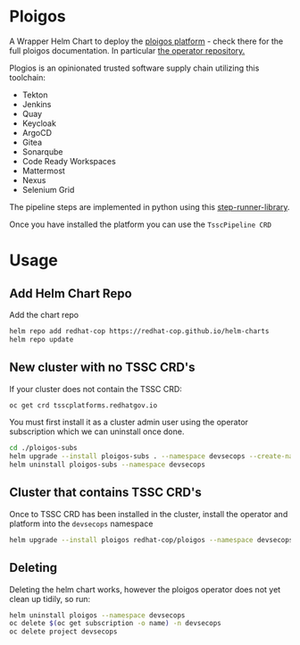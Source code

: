 # Ploigos

A Wrapper Helm Chart to deploy the [ploigos platform](https://github.com/ploigos) - check there for the full ploigos documentation. In particular [the operator repository.](https://github.com/ploigos/ploigos-software-factory-operator)

Plogios is an opinionated trusted software supply chain utilizing this toolchain:

- Tekton
- Jenkins
- Quay
- Keycloak
- ArgoCD
- Gitea
- Sonarqube
- Code Ready Workspaces
- Mattermost
- Nexus
- Selenium Grid

The pipeline steps are implemented in python using this [step-runner-library](https://github.com/ploigos/ploigos-step-runner).

Once you have installed the platform you can use the `TsscPipeline CRD`

# Usage

## Add Helm Chart Repo

Add the chart repo
```bash
helm repo add redhat-cop https://redhat-cop.github.io/helm-charts
helm repo update
```
## New cluster with no TSSC CRD's

If your cluster does not contain the TSSC CRD:
```bash
oc get crd tsscplatforms.redhatgov.io
```

You must first install it as a cluster admin user using the operator subscription which we can uninstall once done.
```bash
cd ./ploigos-subs
helm upgrade --install ploigos-subs . --namespace devsecops --create-namespace
helm uninstall ploigos-subs --namespace devsecops
```
## Cluster that contains TSSC CRD's

Once to TSSC CRD has been installed in the cluster, install the operator and platform into the `devsecops` namespace
```bash
helm upgrade --install ploigos redhat-cop/ploigos --namespace devsecops
```

## Deleting

Deleting the helm chart works, however the ploigos operator does not yet clean up tidily, so run:
```bash
helm uninstall ploigos --namespace devsecops
oc delete $(oc get subscription -o name) -n devsecops
oc delete project devsecops
```
